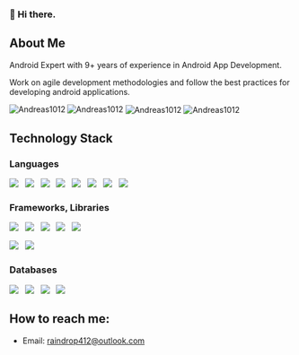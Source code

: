 
### 👋 Hi there.


## About Me

Android Expert with 9+ years of experience in Android App Development.

Work on agile development methodologies and follow the best practices for developing android applications.

<img src="https://komarev.com/ghpvc/?username=Andreas1012&label=Profile%20views&color=blueviolet&style=for-the-badge" alt="Andreas1012" />

<img align="left" src="https://github-readme-stats.vercel.app/api/top-langs?username=adandev1125&show_icons=true&locale=en&layout=compact" alt="Andreas1012" />
<img align="center" src="https://github-readme-stats.vercel.app/api?username=Andreas1012&show_icons=true&locale=en" alt="Andreas1012" />
<img align="center" src="https://github-readme-streak-stats.herokuapp.com/?user=Andreas1012&" alt="Andreas1012" />

## Technology Stack
### Languages
<img src="https://img.shields.io/badge/C/C++-3eb414?style=for-the-badge"/>&nbsp;&nbsp;
<img src="https://img.shields.io/badge/Java-d28139?style=for-the-badge"/>&nbsp;&nbsp;
<img src="https://img.shields.io/badge/Kotlin-9e39d2?style=for-the-badge"/>&nbsp;&nbsp;
<img src="https://img.shields.io/badge/JavaScript-4dacd7?style=for-the-badge&logo=javascript&logoColor=white"/>&nbsp;&nbsp;
<img src="https://img.shields.io/badge/TypeScript-333333?style=for-the-badge&logo=TypeScript"/>&nbsp;&nbsp;
<img src="https://img.shields.io/badge/PHP-797cb5?style=for-the-badge&logo=php&logoColor=white"/>&nbsp;&nbsp;
<img src="https://img.shields.io/badge/HTML5-d35126?style=for-the-badge&logo=html5&logoColor=white"/>&nbsp;&nbsp;
<img src="https://img.shields.io/badge/CSS3-ae4471?style=for-the-badge&logo=css3"/>&nbsp;&nbsp;

### Frameworks, Libraries
<img src="https://img.shields.io/badge/React Native-247cde?style=for-the-badge&logo=react&logoColor=white"/>&nbsp;&nbsp;
<img src="https://img.shields.io/badge/Flutter-247cde?style=for-the-badge&logo=flutter&logoColor=white"/>&nbsp;&nbsp;
<img src="https://img.shields.io/badge/Spring%20Boot-7ab23b?style=for-the-badge&logo=spring&logoColor=white"/>&nbsp;&nbsp;
<img src="https://img.shields.io/badge/Node.js-4e982f?style=for-the-badge&logo=node.js&logoColor=white"/>&nbsp;&nbsp;
<img src="https://img.shields.io/badge/React-247cde?style=for-the-badge&logo=react&logoColor=white"/>&nbsp;&nbsp;

<img src="https://img.shields.io/badge/Angular-red?style=for-the-badge&logo=Angular"/>&nbsp;&nbsp;
<img src="https://img.shields.io/badge/TailwindCSS-52b6d4?style=for-the-badge&logo=tailwindcss&logoColor=white"/>&nbsp;&nbsp;

### Databases
<img src="https://img.shields.io/badge/MySQL-517aa1?style=for-the-badge&logo=mysql&logoColor=white"/>&nbsp;&nbsp;
<img src="https://img.shields.io/badge/Oracle-870f0f?style=for-the-badge&logo=oracle&logoColor=white"/>&nbsp;&nbsp;
<img src="https://img.shields.io/badge/MongoDB-5ca146?style=for-the-badge&logo=mongodb&logoColor=white"/>&nbsp;&nbsp;
<img src="https://img.shields.io/badge/Firebase-333333?style=for-the-badge&logo=firebase"/>&nbsp;&nbsp;

## How to reach me:
- Email: raindrop412@outlook.com
